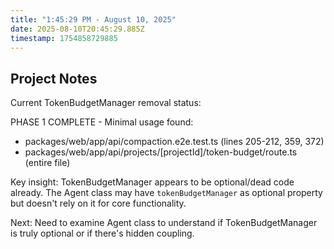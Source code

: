 ```yaml
---
title: "1:45:29 PM - August 10, 2025"
date: 2025-08-10T20:45:29.885Z
timestamp: 1754858729885
---
```


## Project Notes

Current TokenBudgetManager removal status:

PHASE 1 COMPLETE - Minimal usage found:
- packages/web/app/api/compaction.e2e.test.ts (lines 205-212, 359, 372)
- packages/web/app/api/projects/[projectId]/token-budget/route.ts (entire file)

Key insight: TokenBudgetManager appears to be optional/dead code already. The Agent class may have `tokenBudgetManager` as optional property but doesn't rely on it for core functionality.

Next: Need to examine Agent class to understand if TokenBudgetManager is truly optional or if there's hidden coupling.
